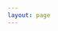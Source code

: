```yaml
---
layout: page
---
```


<script setup>
import {
  VPTeamPage,
  VPTeamPageTitle,
  VPTeamMembers,
  VPTeamPageSection
} from 'vitepress/theme'

let bloggerSvg = 
`
<?xml version="1.0" encoding="iso-8859-1"?>
<!-- Uploaded to: SVG Repo, www.svgrepo.com, Generator: SVG Repo Mixer Tools -->
<svg height="800px" width="800px" version="1.1" id="Layer_1" xmlns="http://www.w3.org/2000/svg" xmlns:xlink="http://www.w3.org/1999/xlink" 
	 viewBox="0 0 512 512" xml:space="preserve">
<path d="M510.65,216.124c0-12.614-10.226-22.839-22.84-22.839v-0.002h-22.96v0.002
	c-14.669,0.019-29.764-0.493-36.18-6.311c-9.068-8.383-10.433-23.436-13.174-43.793c-5.13-39.516-8.38-41.569-14.541-54.912
	C378.547,40.713,317.821,4.96,276.081,0H163.007C74.051,0,1.35,72.873,1.35,161.828v188.686C1.35,439.296,74.051,512,163.007,512
	h185.776c88.953,0,161.143-72.704,161.657-161.488C510.44,350.512,510.65,216.458,510.65,216.124z M165.06,132.233h89.636
	c17.106,0,30.964,13.858,30.964,30.792c0,16.937-13.856,30.964-30.964,30.964H165.06c-17.109,0-30.967-14.025-30.967-30.964
	C134.093,146.091,147.949,132.233,165.06,132.233z M347.243,378.911H165.06c-17.109,0-30.967-14.027-30.967-30.79
	c0-16.937,13.856-30.793,30.967-30.793h182.183c16.937,0,30.793,13.856,30.793,30.793
	C378.037,364.882,364.18,378.911,347.243,378.911z"/>
</svg>
`

const coreMembers = [
  {
    avatar: 'https://avatars.githubusercontent.com/u/25414059?v=4',
    name: 'StevenKerman',
    title: '2022 SubIT 社长',
    links: [
      { icon: 'github', link: 'https://github.com/steven12138' },
    ]
  },
  {
    avatar: 'https://avatars.githubusercontent.com/u/73209424?v=4',
    name: 'HLXY-420',
    title: '2023 SubIT 社长',
    links: [
      { icon: 'github', link: 'https://github.com/HLXY-420' },
    ]
  },
  {
    avatar: 'https://avatars.githubusercontent.com/u/62581227?v=4',
    name: 'David-Zhang',
    title: '2023 SubIT 副社长',
    links: [
      { icon: 'github', link: 'https://github.com/David-Zhang-test' },
    ]
  },
];
const thanks =  [
  {
    avatar: 'https://avatars.githubusercontent.com/u/9105907?v=4',
    name: '孙喵喵',
    title: '启发了太多idea的普通语文教师',
    links: 
    [
      {
        icon: {
            svg: bloggerSvg
        }, 
        link: 'https://bdfzer.com'
      },
      { icon: 'github', link: 'https://github.com/gptv' }
    ]
  },
];
</script>
<style>
    .link{
        color: #0571d2;
        transition: all .25s ease-in-out;
    }
    .link:hover{
        color: #055ba7;
    }
</style>
<VPTeamPage>
  <VPTeamPageTitle>
    <template #title>我们的团队</template>
    <template #lead>Powered By <a href="https://subit.org.cn" target="__blank" class="link">SubIT</a></template>
  </VPTeamPageTitle>
  <VPTeamMembers size="medium" :members="coreMembers" />
  <VPTeamPageSection>
    <template #title>特别鸣谢</template>
    <template #lead>提供材料，整理内容等</template>
    <template #members>
      <VPTeamMembers size="small" :members="thanks" />
    </template>
  </VPTeamPageSection>
</VPTeamPage>
